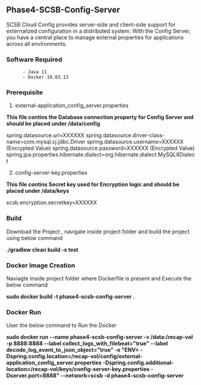## Phase4-SCSB-Config-Server

   SCSB Cloud Config provides server-side and client-side support for externalized configuration in a distributed system. With the Config Server, you have a central place to manage external properties for applications across all environments.
   
### Software Required
          - Java 11
          - Docker 19.03.13      
          
### Prerequisite
1. external-application_config_server.properties

  **This file contins the Database connection property for Config Server and should be placed under /data/config**

spring.datasource.url=XXXXXX
spring.datasource.driver-class-name=com.mysql.cj.jdbc.Driver
spring.datasource.username=XXXXXX (Encrypted Value)
spring.datasource.password=XXXXXX (Encrypted Value)
spring.jpa.properties.hibernate.dialect=org.hibernate.dialect.MySQL8Dialect

2. config-server-key.properties

**This file contins Secret key used for Encryption logic and should be placed under /data/keys**

scsb.encryption.secretkey=XXXXXX


### Build
   Download the Project , navigate inside project folder and  build the project using below command
  
   **./gradlew clean build -x test**

### Docker Image Creation
   Naviagte Inside project folder where Dockerfile is present and Execute the below command

 **sudo docker build -t phase4-scsb-config-server  .**

### Docker Run

User the below command to Run the Docker 
 
**sudo docker run --name phase4-scsb-config-server -v /data:/recap-vol  -p 8888:8888  --label collect_logs_with_filebeat="true" --label decode_log_event_to_json_object="true" -e "ENV= -Dspring.config.location=/recap-vol/config/external-application_config_server.properties  -Dspring.config.additional-location=/recap-vol/keys/config-server-key.properties -Dserver.port=8888" --network=scsb   -d phase4-scsb-config-server**
